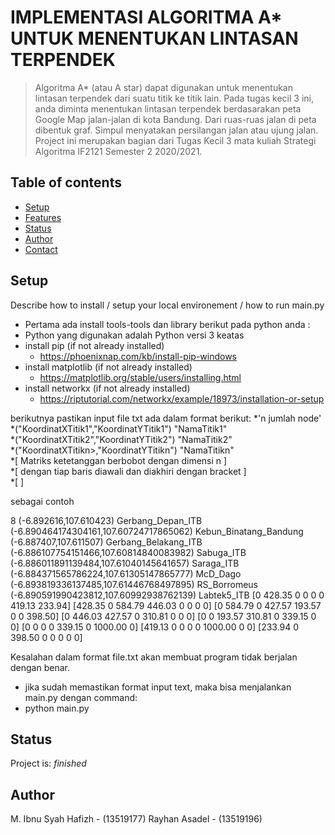 # IMPLEMENTASI ALGORITMA A* UNTUK MENENTUKAN LINTASAN TERPENDEK
> Algoritma A* (atau A star) dapat digunakan untuk menentukan lintasan terpendek dari suatu titik ke titik lain. Pada tugas kecil 3 ini, anda diminta menentukan lintasan terpendek berdasarakan peta Google Map jalan-jalan di kota Bandung. Dari ruas-ruas jalan di peta dibentuk graf. Simpul menyatakan persilangan jalan atau ujung jalan.
Project ini merupakan bagian dari Tugas Kecil 3
mata kuliah Strategi Algoritma IF2121 Semester 2 2020/2021.

## Table of contents
* [Setup](#setup)
* [Features](#features)
* [Status](#status)
* [Author](#author)
* [Contact](#contact)

## Setup
Describe how to install / setup your local environement / how to run main.py
* Pertama ada install tools-tools dan library berikut pada python anda :
* Python yang digunakan adalah Python versi 3 keatas
* install pip (if not already installed)
	* https://phoenixnap.com/kb/install-pip-windows
* install matplotlib (if not already installed)
	* https://matplotlib.org/stable/users/installing.html
* install networkx (if not already installed)
	* https://riptutorial.com/networkx/example/18973/installation-or-setup

berikutnya pastikan input file txt ada dalam format berikut:
*'n jumlah node'  
*("KoordinatXTitik1","KoordinatYTitik1") "NamaTitik1"  
*("KoordinatXTitik2","KoordinatYTitik2") "NamaTitik2"  
*("KoordinatXTitikn>,"KoordinatYTitikn") "NamaTitikn"  
*[ Matriks ketetanggan berbobot dengan dimensi n         ]  
*[ dengan tiap baris diawali dan diakhiri dengan bracket ]  
*[                                                       ]  

sebagai contoh

8
(-6.892616,107.610423) Gerbang_Depan_ITB
(-6.890464174304161,107.60724717865062) Kebun_Binatang_Bandung
(-6.887407,107.611507) Gerbang_Belakang_ITB
(-6.886107754151466,107.60814840083982) Sabuga_ITB
(-6.886011891139484,107.61040145641657) Saraga_ITB
(-6.884371565786224,107.61305147865777) McD_Dago
(-6.893819336137485,107.61446768497895) RS_Borromeus
(-6.890591990423812,107.60992938762139) Labtek5_ITB
[0 428.35 0 0 0 0 419.13 233.94]
[428.35 0 584.79 446.03 0 0 0 0]
[0 584.79 0 427.57 193.57 0 0 398.50]
[0 446.03 427.57 0 310.81 0 0 0]
[0 0 193.57 310.81 0 339.15 0 0]
[0 0 0 0 339.15 0 1000.00 0]
[419.13 0 0 0 0 1000.00 0 0]
[233.94 0 398.50 0 0 0 0 0]

Kesalahan dalam format file.txt akan membuat program tidak berjalan dengan benar.

* jika sudah memastikan format input text, maka bisa menjalankan main.py dengan command:
* python main.py

## Status
Project is:  _finished_

## Author
M. Ibnu Syah Hafizh - (13519177)
Rayhan Asadel - (13519196)



